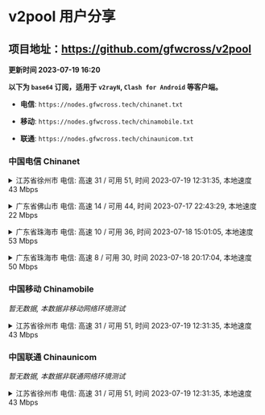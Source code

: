 # v2pool 用户分享
## 项目地址：<https://github.com/gfwcross/v2pool>
**更新时间 2023-07-19 16:20**


**以下为 `base64` 订阅，适用于 `v2rayN`, `Clash for Android` 等客户端。**

- **电信**: `https://nodes.gfwcross.tech/chinanet.txt`

- **移动**: `https://nodes.gfwcross.tech/chinamobile.txt`

- **联通**: `https://nodes.gfwcross.tech/chinaunicom.txt`


### 中国电信 Chinanet
<details><summary>江苏省徐州市 电信: 高速 31 / 可用 51, 时间 2023-07-19 12:31:35, 本地速度 43 Mbps</summary><p>可用节点订阅：https://transfer.sh/OmL5dl56Am/running.txt<br>高速节点订阅：https://transfer.sh/xQ4L21Rc78/good.txt<br>低延迟节点订阅：https://transfer.sh/8aKQ6JOdtB/low_delay.txt</p></details>
<p></p><details><summary>广东省佛山市 电信: 高速 14 / 可用 44, 时间 2023-07-17 22:43:29, 本地速度 22 Mbps</summary><p>可用节点订阅：https://transfer.sh/aUgA2dHjKR/running.txt<br>高速节点订阅：https://transfer.sh/WWqUu6Xxru/good.txt<br>低延迟节点订阅：https://transfer.sh/nHIfVgzN1D/low_delay.txt</p></details>
<p></p><details><summary>广东省珠海市 电信: 高速 10 / 可用 36, 时间 2023-07-18 15:01:05, 本地速度 53 Mbps</summary><p>可用节点订阅：https://transfer.sh/Ppz1PzGPl1/running.txt<br>高速节点订阅：https://transfer.sh/SnEGDzDCIx/good.txt<br>低延迟节点订阅：https://transfer.sh/p2EwIlExUD/low_delay.txt</p></details>
<p></p><details><summary>广东省珠海市 电信: 高速 8 / 可用 30, 时间 2023-07-18 20:17:04, 本地速度 50 Mbps</summary><p>可用节点订阅：Error<br>高速节点订阅：Error<br>低延迟节点订阅：Error</p></details>
<p></p>

### 中国移动 Chinamobile
<i>暂无数据, 本数据非移动网络环境测试</i>
<details><summary>江苏省徐州市 电信: 高速 31 / 可用 51, 时间 2023-07-19 12:31:35, 本地速度 43 Mbps</summary><p>可用节点订阅：https://transfer.sh/OmL5dl56Am/running.txt<br>高速节点订阅：https://transfer.sh/xQ4L21Rc78/good.txt<br>低延迟节点订阅：https://transfer.sh/8aKQ6JOdtB/low_delay.txt</p></details>
<p></p>

### 中国联通 Chinaunicom
<i>暂无数据, 本数据非联通网络环境测试</i>
<details><summary>江苏省徐州市 电信: 高速 31 / 可用 51, 时间 2023-07-19 12:31:35, 本地速度 43 Mbps</summary><p>可用节点订阅：https://transfer.sh/OmL5dl56Am/running.txt<br>高速节点订阅：https://transfer.sh/xQ4L21Rc78/good.txt<br>低延迟节点订阅：https://transfer.sh/8aKQ6JOdtB/low_delay.txt</p></details>
<p></p>